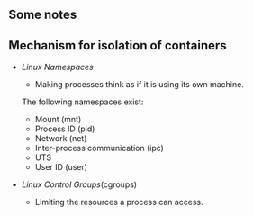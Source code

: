## Some notes

## Mechanism for isolation of containers
- *Linux Namespaces*
    - Making processes think as if it is using its own machine.
    
    The following namespaces exist:
    - Mount (mnt)
    - Process ID (pid)
    - Network (net)
    - Inter-process communication (ipc)
    - UTS
    - User ID (user)
- *Linux Control Groups*(cgroups)
    - Limiting the resources a process can access.